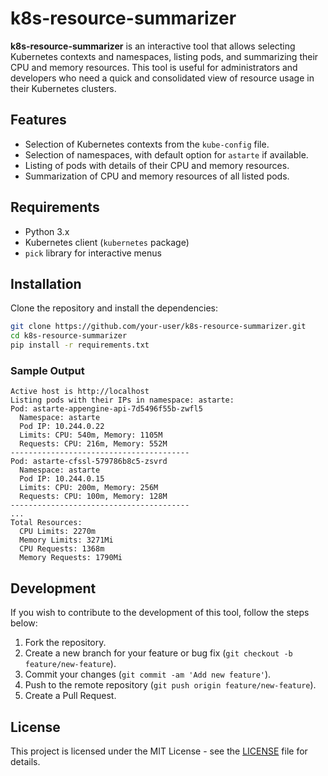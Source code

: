 # k8s-resource-summarizer

**k8s-resource-summarizer** is an interactive tool that allows selecting Kubernetes contexts and namespaces, listing pods, and summarizing their CPU and memory resources. This tool is useful for administrators and developers who need a quick and consolidated view of resource usage in their Kubernetes clusters.

## Features

- Selection of Kubernetes contexts from the `kube-config` file.
- Selection of namespaces, with default option for `astarte` if available.
- Listing of pods with details of their CPU and memory resources.
- Summarization of CPU and memory resources of all listed pods.

## Requirements

- Python 3.x
- Kubernetes client (`kubernetes` package)
- `pick` library for interactive menus

## Installation

Clone the repository and install the dependencies:

```sh
git clone https://github.com/your-user/k8s-resource-summarizer.git
cd k8s-resource-summarizer
pip install -r requirements.txt
```


### Sample Output

```
Active host is http://localhost
Listing pods with their IPs in namespace: astarte:
Pod: astarte-appengine-api-7d5496f55b-zwfl5
  Namespace: astarte
  Pod IP: 10.244.0.22
  Limits: CPU: 540m, Memory: 1105M
  Requests: CPU: 216m, Memory: 552M
----------------------------------------
Pod: astarte-cfssl-579786b8c5-zsvrd
  Namespace: astarte
  Pod IP: 10.244.0.15
  Limits: CPU: 200m, Memory: 256M
  Requests: CPU: 100m, Memory: 128M
----------------------------------------
...
Total Resources:
  CPU Limits: 2270m
  Memory Limits: 3271Mi
  CPU Requests: 1368m
  Memory Requests: 1790Mi
```



## Development

If you wish to contribute to the development of this tool, follow the steps below:

1. Fork the repository.
2. Create a new branch for your feature or bug fix (`git checkout -b feature/new-feature`).
3. Commit your changes (`git commit -am 'Add new feature'`).
4. Push to the remote repository (`git push origin feature/new-feature`).
5. Create a Pull Request.

## License

This project is licensed under the MIT License - see the [LICENSE]() file for details.
